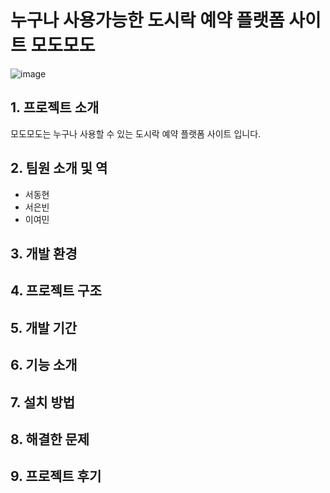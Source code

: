 # 누구나 사용가능한 도시락 예약 플랫폼 사이트 모도모도



![image](https://github.com/user-attachments/assets/87d33a82-1dc4-44b0-9aaa-eb6c6f06f91e)

## 1. 프로젝트 소개


모도모도는 누구나 사용할 수 있는 도시락 예약 플랫폼 사이트 입니다.

## 2. 팀원 소개 및 역


- 서동현
- 서은빈
- 이여민

## 3. 개발 환경


## 4. 프로젝트 구조


## 5. 개발 기간


## 6. 기능 소개


## 7. 설치 방법


## 8. 해결한 문제


## 9. 프로젝트 후기

